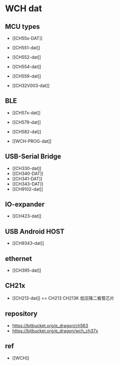 

# WCH dat

## MCU types 
- [[CH55x-DAT]]
- [[CH551-dat]]
- [[CH552-dat]]
- [[CH554-dat]]
- [[CH559-dat]]

- [[CH32V003-dat]]

## BLE
- [[CH57x-dat]]
- [[CH579-dat]]

- [[CH582-dat]]

- [[WCH-PROG-dat]]


## USB-Serial Bridge 

- [[CH330-dat]]
- [[CH340-DAT]]
- [[CH341-DAT]]
- [[CH343-DAT]]
- [[CH9102-dat]]

## IO-expander

- [[CH423-dat]]

## USB Android HOST

- [[CH9343-dat]]

## ethernet

- [[CH395-dat]]

## CH21x 

- [[CH213-dat]] == CH213 CH213K 低压降二极管芯片

## repository 

- https://bitbucket.org/e_dragon/ch563
- https://bitbucket.org/e_dragon/wch_ch37x



## ref 

- [[WCH]]


